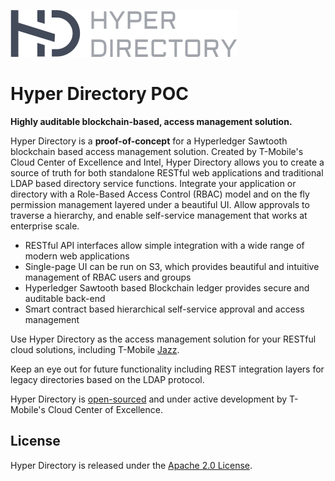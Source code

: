 ![Hyper Directory Logo](HD_Logo.png)
# Hyper Directory POC

**Highly auditable blockchain-based, access management solution.**

Hyper Directory is a **proof-of-concept** for a Hyperledger Sawtooth blockchain based access management solution. Created by T-Mobile's Cloud Center of Excellence and Intel, Hyper Directory allows you to create a source of truth for both standalone RESTful web applications and traditional LDAP based directory service functions. Integrate your application or directory with a Role-Based Access Control (RBAC) model and on the fly permission management layered under a beautiful UI. Allow approvals to traverse a hierarchy, and enable self-service management that works at enterprise scale.

* RESTful API interfaces allow simple integration with a wide range of modern web applications
* Single-page UI can be run on S3, which provides beautiful and intuitive management of RBAC users and groups
* Hyperledger Sawtooth based Blockchain ledger provides secure and auditable back-end
* Smart contract based hierarchical self-service approval and access management

Use Hyper Directory as the access management solution for your RESTful cloud solutions, including T-Mobile [Jazz](https://github.com/tmobile/jazz).

Keep an eye out for future functionality including REST integration layers for legacy directories based on the LDAP protocol.

Hyper Directory is [open-sourced](http://opensource.t-mobile.com) and under active development by T-Mobile's Cloud Center of Excellence.

## License

Hyper Directory is released under the [Apache 2.0 License](http://www.apache.org/licenses/LICENSE-2.0).
